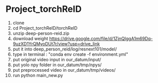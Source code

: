 # Project_torchReID
1. clone
2. cd Project_torchReID/torchReID
3. unzip deep-person-reid.zip
4. download weight
   https://drive.google.com/file/d/1ZjnQIggA1m69Dq-9uzXD1YrQMyoDUt7r/view?usp=drive_link
5. put it into deep_person_reid/log/resnext101/model/
6. type in terminal : "conda env create -f environment.yml"
7. put original video input in our_datum/input/
8. put yolo npy folder in our_datum/tmp/npys/
9. put preprocessed video in our_datum/tmp/videos/
10. run python main_new.py
